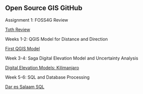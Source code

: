 ## Open Source GIS GitHub

Assignment 1: FOSS4G Review

[Toth Review](TothReview)

Weeks 1-2: QGIS Model for Distance and Direction

[First QGIS Model](qgisModel.md)

Week 3-4: Saga Digital Elevation Model and Uncertainty Analysis

[Digital Elevation Models: Kilimanjaro](Week3DEMs.md)

Week 5-6: SQL and Database Processing

[Dar es Salaam SQL](darsql.md)
